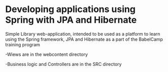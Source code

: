 # Developing applications using Spring with JPA and Hibernate
Simple Library  web-application, intended to be used as a platform to learn using the Spring framework, JPA and Hibernate as a part of the BabelCamp training program 

-Wiews are in the webcontent directory

-Business logic and Controllers are in the SRC directory
